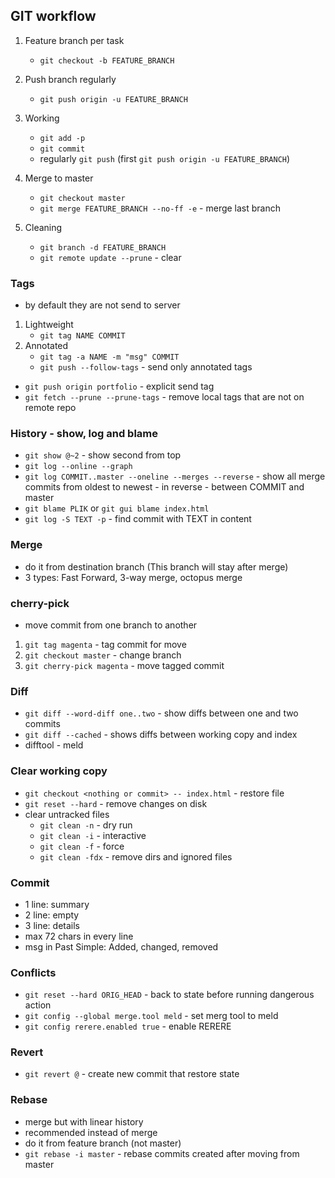 ## GIT workflow
1. Feature branch per task
    - `git checkout -b FEATURE_BRANCH`

2. Push branch regularly
    - `git push origin -u FEATURE_BRANCH`

3. Working
    - `git add -p`
    - `git commit`
    - regularly `git push` (first `git push origin -u FEATURE_BRANCH`)

4. Merge to master
    - `git checkout master`
    - `git merge FEATURE_BRANCH --no-ff -e` -  merge last branch

5. Cleaning
    - `git branch -d FEATURE_BRANCH`
    - `git remote update --prune` - clear


### Tags
- by default they are not send to server
1. Lightweight
    - `git tag NAME COMMIT`
2. Annotated
    - `git tag -a NAME -m "msg" COMMIT`
    - `git push --follow-tags` - send only annotated tags
- `git push origin portfolio` - explicit send tag
- `git fetch --prune --prune-tags` - remove local tags that are not on remote repo


### History - show, log and blame
- `git show @~2` - show second from top
- `git log --online --graph`
- `git log COMMIT..master --oneline --merges --reverse` - show all merge commits from oldest to newest - in reverse - between COMMIT and master
- `git blame PLIK` or `git gui blame index.html`
- `git log -S TEXT -p` - find commit with TEXT in content


### Merge
- do it from destination branch (This branch will stay after merge)
- 3 types: Fast Forward, 3-way merge, octopus merge

### cherry-pick
- move commit from one branch to another
1. `git tag magenta` - tag commit for move
2. `git checkout master` - change branch
3. `git cherry-pick magenta` - move tagged commit

### Diff
- `git diff --word-diff one..two` - show diffs between one and two commits
- `git diff --cached` - shows diffs between working copy and index
- difftool - meld


### Clear working copy
- `git checkout <nothing or commit> -- index.html` - restore file
- `git reset --hard` - remove changes on disk
- clear untracked files
    - `git clean -n` - dry run
    - `git clean -i` - interactive
    - `git clean -f` - force
    - `git clean -fdx` - remove dirs and ignored files


### Commit
- 1 line: summary
- 2 line: empty
- 3 line: details
- max 72 chars in every line
- msg in Past Simple: Added, changed, removed


### Conflicts
- `git reset --hard ORIG_HEAD` - back to state before running dangerous action
- `git config --global merge.tool meld` - set merg tool to meld
- `git config rerere.enabled true` - enable RERERE


### Revert
- `git revert @` - create new commit that restore state


### Rebase
- merge but with linear history
- recommended instead of merge
- do it from feature branch (not master)
- `git rebase -i master` - rebase commits created after moving from master
